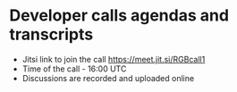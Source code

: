 # Developer calls agendas and transcripts
* Jitsi link to join the call https://meet.jit.si/RGBcall1
* Time of the call - 16:00 UTC
* Discussions are recorded and uploaded online
